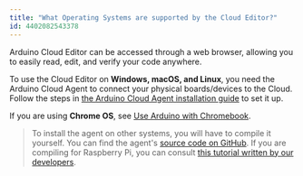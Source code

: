 ```yaml
---
title: "What Operating Systems are supported by the Cloud Editor?"
id: 4402082543378
---
```


Arduino Cloud Editor can be accessed through a web browser, allowing you to easily read, edit, and verify your code anywhere.

To use the Cloud Editor on **Windows, macOS, and Linux**, you need the Arduino Cloud Agent to connect your physical boards/devices to the Cloud. Follow the steps in [the Arduino Cloud Agent installation guide](https://create.arduino.cc/getting-started/plugin/welcome) to set it up.

If you are using **Chrome OS**, see [Use Arduino with Chromebook](https://support.arduino.cc/hc/en-us/articles/360016495639-Use-Arduino-with-Chromebook).

> To install the agent on other systems, you will have to compile it yourself. You can find the agent's [source code on GitHub](https://github.com/arduino/arduino-create-agent). If you are compiling for Raspberry Pi, you can consult [this tutorial written by our developers](https://github.com/arduino/arduino-create-agent/wiki/How-to-compile-on-Raspberry-Pi).

